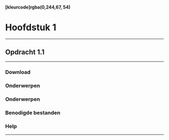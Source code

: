 #### [kleurcode]rgba(0,244,67, 54)

# Hoofdstuk 1

---
## Opdracht 1.1
---

### Download


### Onderwerpen


### Onderwerpen

### Benodigde bestanden

### Help

---